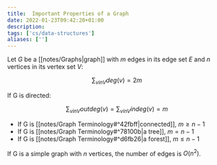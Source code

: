 ```yaml
---
title:  Important Properties of a Graph
date: 2022-01-23T09:42:20+01:00
description: 
tags: ['cs/data-structures']
aliases: ['']
---
```


Let $G$ be a [[notes/Graphs|graph]] with $m$ edges in its edge set $E$ and $n$ vertices in its vertex set $V$:

$$
\sum_{v in V}deg(v) = 2m
$$

If G is directed:

$$
\sum_{v in V}outdeg(v) = \sum_{v in V}indeg(v) = m
$$

* If G is [[notes/Graph Terminology#^42fbff|connected]],  $m \geq n-1$
* If G is [[notes/Graph Terminology#^78100b|a tree]],  $m = n-1$
* If G is [[notes/Graph Terminology#^d6fb26|a forest]],  $m \leq n-1$

If G is a simple graph with $n$ vertices, the number of edges is $O(n^2)$.
